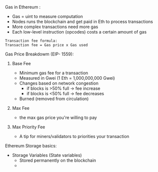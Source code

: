 
Gas in Ethereum : 

- Gas = uint to measure computation 
- Nodes runs the blockchain and get paid in Eth to process transactions 
- More complex transactions need more gas 
- Each low-level instruction (opcodes) costs a certain amount of gas 
```
Transaction fee formula: 
Transaction fee = Gas price x Gas used 
```


Gas Price Breakdowm (EIP- 1559):

1. Base Fee 
    - Minimum gas fee for a transaction 
    - Measured in Gwei (1 Eth = 1,000,000,000 Gwei)
    - Changes based on network congestion 
        - if blocks is >50% full -> fee increase 
        - if blocks is <50% full -> fee decreases 
    - Burned (removed from circulation)

2. Max Fee
    - the max gas price you're willing to pay 

3. Max Priority Fee
    - A tip for miners/validators to priorities your transaction 



Ethereum Storage basics: 

- Storage Variables (State variables)
    - Stored permanently on the blockchain 
    - 
